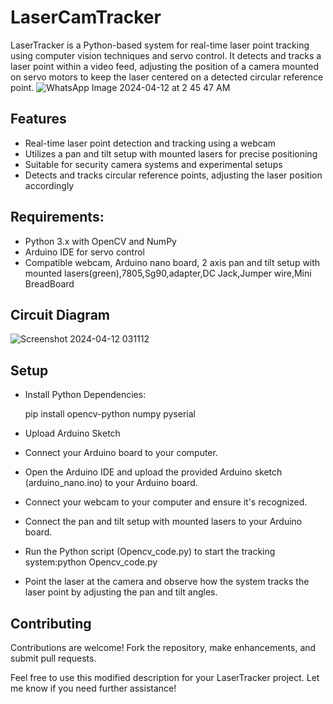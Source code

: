 
#  LaserCamTracker

LaserTracker is a Python-based system for real-time laser point tracking using computer vision techniques and servo control. It detects and tracks a laser point within a video feed, adjusting the position of a camera mounted on servo motors to keep the laser centered on a detected circular reference point.
![WhatsApp Image 2024-04-12 at 2 45 47 AM](https://github.com/visha20213044/LaserCamTracker/assets/97392436/4a64923c-5dd8-46aa-b038-539d9a80de73)


## Features

- Real-time laser point detection and tracking using a webcam
- Utilizes a pan and tilt setup with mounted lasers for precise positioning
- Suitable for security camera systems and experimental setups
- Detects and tracks circular reference points, adjusting the laser position accordingly


## Requirements:
- Python 3.x with OpenCV and NumPy
- Arduino IDE for servo control
- Compatible webcam, Arduino nano board, 2 axis pan and tilt setup with mounted lasers(green),7805,Sg90,adapter,DC Jack,Jumper wire,Mini BreadBoard
## Circuit Diagram
![Screenshot 2024-04-12 031112](https://github.com/visha20213044/LaserCamTracker/assets/97392436/8272a956-6fcd-4828-976c-92a14f475677)
## Setup
- Install Python Dependencies:

  pip install opencv-python numpy pyserial

- Upload Arduino Sketch


- Connect your Arduino board to your computer.
- Open the Arduino IDE and upload the provided Arduino sketch (arduino_nano.ino) to your Arduino board.
- Connect your webcam to your computer and ensure it's recognized.
- Connect the pan and tilt setup with mounted lasers to your Arduino board.
- Run the Python script (Opencv_code.py) to start the tracking system:python Opencv_code.py

- Point the laser at the camera and observe how the system tracks the laser point by adjusting the pan and tilt angles.
## Contributing

Contributions are welcome! Fork the repository, make enhancements, and submit pull requests.

Feel free to use this modified description for your LaserTracker project. Let me know if you need further assistance!

